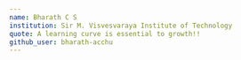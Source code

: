 ```yaml
---
name: Bharath C S
institution: Sir M. Visvesvaraya Institute of Technology
quote: A learning curve is essential to growth!! 
github_user: bharath-acchu
---
```

